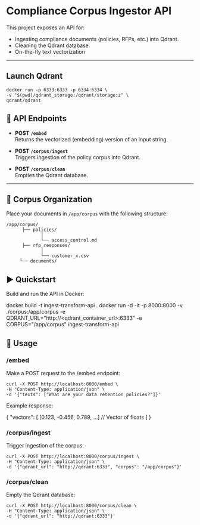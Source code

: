 # Compliance Corpus Ingestor API

This project exposes an API for:
- Ingesting compliance documents (policies, RFPs, etc.) into Qdrant.
- Cleaning the Qdrant database
- On-the-fly text vectorization

---

## Launch Qdrant

```
docker run -p 6333:6333 -p 6334:6334 \
-v "$(pwd)/qdrant_storage:/qdrant/storage:z" \
qdrant/qdrant
```


## 🚦 API Endpoints

- **POST `/embed`**  
  Returns the vectorized (embedding) version of an input string.

- **POST `/corpus/ingest`**  
  Triggers ingestion of the policy corpus into Qdrant.

- **POST `/corpus/clean`**  
    Empties the Qdrant database.
---

## 📂 Corpus Organization

Place your documents in `/app/corpus` with the following structure:

```
/app/corpus/ 
      ├── policies/ 
             │ 
             └── access_control.md 
      ├── rfp_responses/ 
             │ 
             └── customer_x.csv 
     └── documents/
```

## ▶️ Quickstart

Build and run the API in Docker:

docker build -t ingest-transform-api .
docker run -d -it -p 8000:8000  -v ./corpus:/app/corpus -e QDRANT_URL="http://<qdrant_container_url>:6333" -e CORPUS="/app/corpus" ingest-transform-api


## 🧪 Usage

### /embed
Make a POST request to the /embed endpoint:
```
curl -X POST http://localhost:8000/embed \
-H "Content-Type: application/json" \
-d '{"texts": ["What are your data retention policies?"]}'
```

Example response:

{
"vectors": [
[0.123, -0.456, 0.789, ...]  // Vector of floats
]
}

### /corpus/ingest
Trigger ingestion of the corpus.
```
curl -X POST http://localhost:8000/corpus/ingest \
-H "Content-Type: application/json" \
-d '{"qdrant_url": "http://qdrant:6333", "corpus": "/app/corpus"}'
```

### /corpus/clean
Empty the Qdrant database:
```
curl -X POST http://localhost:8000/corpus/clean \
-H "Content-Type: application/json" \
-d '{"qdrant_url": "http://qdrant:6333"}'
```